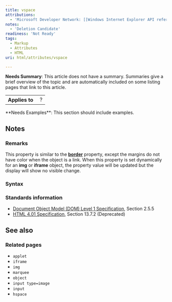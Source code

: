 ```yaml
---
title: vspace
attributions:
  - 'Microsoft Developer Network: [[Windows Internet Explorer API reference](http://msdn.microsoft.com/en-us/library/ie/hh828809%28v=vs.85%29.aspx) Article]'
notes:
  - 'Deletion Candidate'
readiness: 'Not Ready'
tags:
  - Markup
  - Attributes
  - HTML
uri: html/attributes/vspace

---
```

**Needs Summary**: This article does not have a summary. Summaries give a brief overview of the topic and are automatically included on some listing pages that link to this article.

<table class="wikitable">
<tr>
<th>
Applies to

</th>
<td>
 ?

</td>
</tr>
</table>
**Needs Examples**: This section should include examples.

## Notes

### Remarks

This property is similar to the [**border**](/html/attributes/border) property, except the margins do not have color when the object is a link. When this property is set dynamically for an **img** or **iframe** object, the property value will be updated but the display will show no visible change.

### Syntax

### Standards information

-   [Document Object Model (DOM) Level 1 Specification](http://go.microsoft.com/fwlink/p/?linkid=161725), Section 2.5.5
-   [HTML 4.01 Specification](http://go.microsoft.com/fwlink/p/?linkid=25320), Section 13.7.2 (Deprecated)

## See also

### Related pages

-   `applet`
-   `iframe`
-   `img`
-   `marquee`
-   `object`
-   `input type=image`
-   `input`
-   `hspace`
